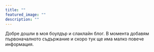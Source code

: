 ```yaml
---
title: ""
featured_image: ""
description: ""
---
```

Добре дошли в моя боулдър и слаклайн блог. В момента добавям първоначалното съдържание и скоро тук ще има малко повече информация.
